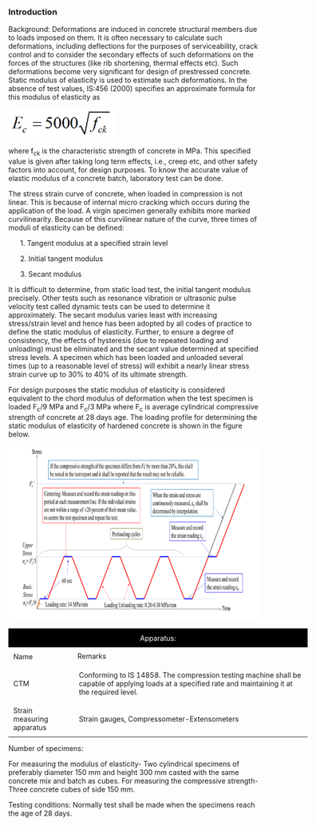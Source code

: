### Introduction

Background: Deformations are induced in concrete structural members due to loads imposed on them. It is often necessary to calculate such deformations, including deflections for the purposes of serviceability, crack control and to consider the secondary effects of such deformations on the forces of the structures (like rib shortening, thermal effects etc). Such deformations become very significant for design of prestressed concrete. Static modulus of elasticity is used to estimate such deformations. In the absence of test values, IS:456 (2000) specifies an approximate formula for this modulus of elasticity as

<img src="images/pic2.png" height="60px">

where f<sub>ck</sub> is the characteristic strength of concrete in MPa. This specified value is given after taking long term effects, i.e., creep etc, and other safety factors into account, for design purposes. To know the accurate value of elastic modulus of a concrete batch, laboratory test can be done.

The stress strain curve of concrete, when loaded in compression is not linear. This is because of internal micro cracking which occurs during the application of the load. A virgin specimen generally exhibits more marked curvilinearity. Because of this curvilinear nature of the curve, three times of moduli of elasticity can be defined:

<ul>1. Tangent modulus at a specified strain level</ul>
<ul>2. Initial tangent modulus</ul>
<ul>3. Secant modulus</ul>

It is difficult to determine, from static load test, the initial tangent modulus precisely. Other tests such as resonance vibration or ultrasonic pulse velocity test called dynamic tests can be used to determine it approximately. The secant modulus varies least with increasing stress/strain level and hence has been adopted by all codes of practice to define the static modulus of elasticity. Further, to ensure a degree of consistency, the effects of hysteresis (due to repeated loading and unloading) must be eliminated and the secant value determined at specified stress levels. A specimen which has been loaded and unloaded several times (up to a reasonable level of stress) will exhibit a nearly linear stress strain curve up to 30% to 40% of its ultimate strength.

For design purposes the static modulus of elasticity is considered equivalent to the chord modulus of deformation when the test specimen is loaded F<sub>c</sub>/9 MPa and F<sub>c</sub>/3 MPa where F<sub>c</sub> is average cylindrical compressive strength of concrete at 28 days age. The loading profile for determining the static modulus of elasticity of hardened concrete is shown in the figure below.

<img src="images/pic1.png" height="350px">

<table style="width: 600px">
    <tr style="background-color: #000; color: #FFF; text-align : center;">
       <td colspan="2" style="padding: 10px">Apparatus:</td>
   </tr>
   <tr>
      <td style="padding: 10px">Name</td>
      <td>Remarks</td>
   </tr>
   <tr>
      <td style="padding: 10px">CTM</td>
      <td style="padding: 10px">Conforming to IS 14858. The compression testing machine shall be capable of applying loads at a specified rate and maintaining it at the required level.</td>
   </tr>
   <tr>
      <td style="padding: 10px">Strain measuring apparatus</td>
      <td style="padding: 10px">Strain gauges, Compressometer-Extensometers</td>
   </tr>
</table>


Number of specimens:

For measuring the modulus of elasticity- Two cylindrical specimens of preferably diameter 150 mm and height 300 mm casted with the same concrete mix and batch as cubes. For measuring the compressive strength- Three concrete cubes of side 150 mm.

Testing conditions: Normally test shall be made when the specimens reach the age of 28 days.
